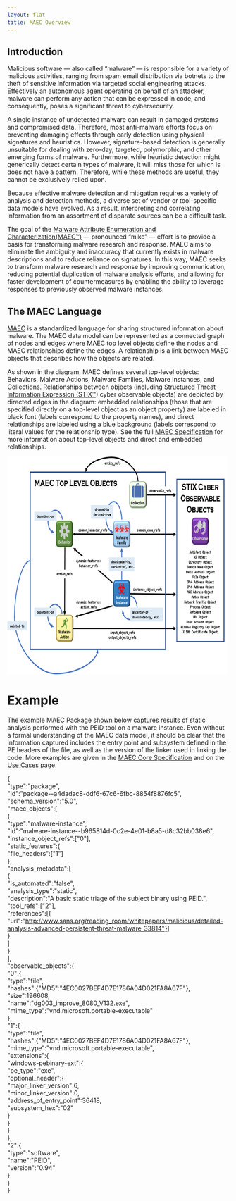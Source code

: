 ```yaml
---
layout: flat
title: MAEC Overview
---
```


## Introduction

Malicious software &mdash; also called “malware” &mdash; is responsible for a variety of malicious activities, ranging from spam email distribution via botnets to the theft of sensitive information via targeted social engineering attacks. Effectively an autonomous agent operating on behalf of an attacker, malware can perform any action that can be expressed in code, and consequently, poses a significant threat to cybersecurity.

A single instance of undetected malware can result in damaged systems and compromised data. Therefore, most anti-malware efforts focus on preventing damaging effects through early detection using physical signatures and heuristics. However, signature-based detection is generally unsuitable for dealing with zero-day, targeted, polymorphic, and other emerging forms of malware. Furthermore, while heuristic detection might generically detect certain types of malware, it will miss those for which is does not have a pattern. Therefore, while these methods are useful, they cannot be exclusively relied upon.

Because effective malware detection and mitigation requires a variety of analysis and detection methods, a diverse set of vendor or tool-specific data models have evolved. As a result, interpreting and correlating information from an assortment of disparate sources can be a difficult task.    

The goal of the [Malware Attribute Enumeration and Characterization(MAEC™)](/releases/5.0) &mdash; pronounced “mike” &mdash; effort is to provide a basis for transforming malware research and response. MAEC aims to eliminate the ambiguity and inaccuracy that currently exists in malware descriptions and to reduce reliance on signatures. In this way, MAEC seeks to transform malware research and response by improving communication, reducing potential duplication of malware analysis efforts, and allowing for faster development of countermeasures by enabling the ability to leverage responses to previously observed malware instances.

## The MAEC Language

[MAEC](/releases/5.0) is a standardized language for sharing structured information about malware. The MAEC data model can be represented as a connected graph of nodes and edges where MAEC top level objects define the nodes and MAEC relationships define the edges. A relationship is a link between MAEC objects that describes how the objects are related.

As shown in the diagram, MAEC defines several top-level objects: Behaviors, Malware Actions, Malware Families, Malware Instances, and Collections. Relationships between objects (including [Structured Threat Information Expression (STIX™](https://oasis-open.github.io/cti-documentation/)) cyber observable objects) are depicted by directed edges in the diagram: embedded relationships (those that are specified directly on a top-level object as an object property) are labeled in black font (labels correspond to the property names), and direct relationships are labeled using a blue background (labels correspond to literal values for the relationship type). See the full [MAEC Specification](/releases/5.0/#specifications) for more information about top-level objects and direct and embedded relationships. 

<img src="maec_top_level_objects.png" alt="MAEC Top Level Objects" class="aside-text" height="495" width="500"/>

# Example

The example MAEC Package shown below captures results of static analysis performed with the PEiD tool on a malware instance. Even without a formal understanding of the MAEC data model, it should be clear that the information captured includes the entry point and subsystem defined in the PE headers of the file, as well as the version of the linker used in linking the code. More examples are given in the [MAEC Core Specification](/releases/5.0/MAEC_Core_Specification.pdf) and on the [Use Cases](/documentation/use_cases/) page.

 {          
 "type":"package",           
 "id":"package--a4dadac8-ddf6-67c6-6fbc-8854f8876fc5",           
 "schema_version":"5.0",           
 "maec_objects":[            
   {          
     "type":"malware-instance",          
     "id":"malware-instance--b965814d-0c2e-4e01-b8a5-d8c32bb038e6",          
     "instance_object_refs":["0"],          
     "static_features":{          
       "file_headers":["1"]          
     },          
     "analysis_metadata":[          
       {          
         "is_automated":"false",          
         "analysis_type":"static",          
         "description":"A basic static triage of the subject binary using PEiD.",          
         "tool_refs":["2"],          
         "references":[{ "url":"http://www.sans.org/reading_room/whitepapers/malicious/detailed-analysis-advanced-persistent-threat-malware_33814"}]          
       }          
     ]          
   }          
 ],          
 "observable_objects":{          
   "0":{          
     "type":"file",          
     "hashes":{"MD5":"4EC0027BEF4D7E1786A04D021FA8A67F"},          
     "size":196608,          
     "name":"dg003_improve_8080_V132.exe",          
     "mime_type":"vnd.microsoft.portable-executable"          
   },          
   "1":{          
     "type":"file",          
     "hashes":{"MD5":"4EC0027BEF4D7E1786A04D021FA8A67F"},          
     "mime_type":"vnd.microsoft.portable-executable",          
     "extensions":{          
       "windows-pebinary-ext":{          
         "pe_type":"exe",          
         "optional_header":{          
           "major_linker_version":6,          
           "minor_linker_version":0,          
           "address_of_entry_point":36418,          
           "subsystem_hex":"02"          
         }          
       }          
     }          
   },          
   "2":{          
     "type":"software",          
     "name":"PEiD",          
     "version":"0.94"          
   }          
 }          
}          




